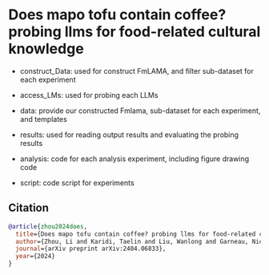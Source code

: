 # Does mapo tofu contain coffee? probing llms for food-related cultural knowledge

- construct_Data: used for construct FmLAMA, and filter sub-dataset for each experiment

- access_LMs: used for probing each LLMs

- data: provide our constructed Fmlama, sub-dataset for each experiment, and templates

- results: used for reading output results and evaluating the probing results

- analysis: code for each analysis experiment, including figure drawing code

- script: code script for experiments


## Citation

```bibtex
@article{zhou2024does,
  title={Does mapo tofu contain coffee? probing llms for food-related cultural knowledge},
  author={Zhou, Li and Karidi, Taelin and Liu, Wanlong and Garneau, Nicolas and Cao, Yong and Chen, Wenyu and Li,  Hershcovich, Daniel},
  journal={arXiv preprint arXiv:2404.06833},
  year={2024}
}
